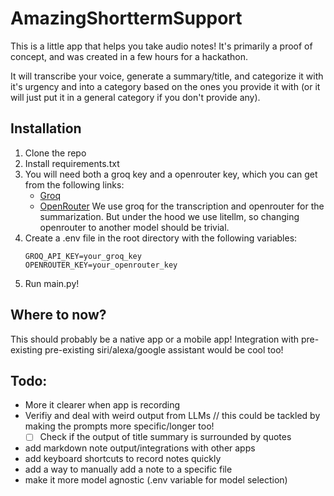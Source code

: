# AmazingShorttermSupport

This is a little app that helps you take audio notes! 
It's primarily a proof of concept, and was created in a few hours for a hackathon.

It will transcribe your voice, generate a summary/title, and categorize it with it's urgency and into a category based on the ones you provide it with (or it will just put it in a general category if you don't provide any).

## Installation
1. Clone the repo
2. Install requirements.txt
3. You will need both a groq key and a openrouter key, which you can get from the following links:
    - [Groq](https://groq.io/)
    - [OpenRouter](https://openrouter.ai/)
We use groq for the transcription and openrouter for the summarization. But under the hood we use litellm, so changing openrouter to another model should be trivial. 
4. Create a .env file in the root directory with the following variables:
    ```
    GROQ_API_KEY=your_groq_key
    OPENROUTER_KEY=your_openrouter_key
    ```
5. Run main.py! 

## Where to now?
This should probably be a native app or a mobile app! Integration with pre-existing pre-existing siri/alexa/google assistant would be cool too!

## Todo:
- More it clearer when app is recording
- Verifiy and deal with weird output from LLMs
    // this could be tackled by making the prompts more specific/longer too!
    - [ ] Check if the output of title summary is surrounded by quotes
- add markdown note output/integrations with other apps
- add keyboard shortcuts to record notes quickly
- add a way to manually add a note to a specific file
- make it more model agnostic (.env variable for model selection)